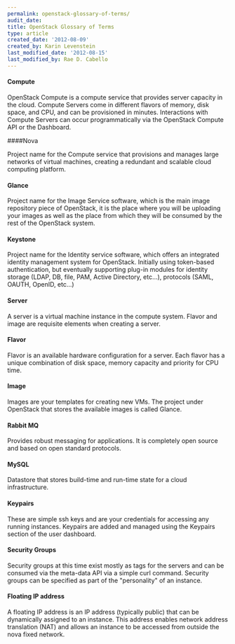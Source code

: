 ```yaml
---
permalink: openstack-glossary-of-terms/
audit_date:
title: OpenStack Glossary of Terms
type: article
created_date: '2012-08-09'
created_by: Karin Levenstein
last_modified_date: '2012-08-15'
last_modified_by: Rae D. Cabello
---
```


#### Compute

OpenStack Compute is a compute service that provides server capacity in the cloud. Compute Servers come in different flavors of memory, disk space, and CPU, and can be provisioned in minutes. Interactions with Compute Servers can occur programmatically via the OpenStack Compute API or the Dashboard.

####Nova

Project name for the Compute service that provisions and manages large networks of virtual machines, creating a redundant and scalable cloud computing platform.

#### Glance

Project name for the Image Service software, which is the main image repository piece of OpenStack, it is the place where you will be uploading your images as well as the place from which they will be consumed by the rest of the OpenStack system.

#### Keystone

Project name for the Identity service software, which offers an integrated identity management system for OpenStack. Initially using token-based authentication, but eventually supporting plug-in modules for identity storage (LDAP, DB, file, PAM, Active Directory, etc...), protocols (SAML, OAUTH, OpenID, etc...)

#### Server

A server is a virtual machine instance in the compute system. Flavor and image are requisite elements when creating a server.

#### Flavor

Flavor is an available hardware configuration for a server. Each flavor has a unique combination of disk space, memory capacity and priority for CPU time.

#### Image

Images are your templates for creating new VMs. The project under OpenStack that stores the available images is called Glance.

#### Rabbit MQ

Provides robust messaging for applications. It is completely open source and based on open standard protocols.

#### MySQL

Datastore that stores build-time and run-time state for a cloud infrastructure.

#### Keypairs

These are simple ssh keys and are your credentials for accessing any running instances. Keypairs are added and managed using the Keypairs section of the user dashboard.

#### Security Groups

Security groups at this time exist mostly as tags for the servers and can be consumed via the meta-data API via a simple curl command. Security groups can be specified as part of the "personality" of an instance.

#### Floating IP address

A floating IP address is an IP address (typically public) that can be dynamically assigned to an instance. This address enables network address translation (NAT) and allows an instance to be accessed from outside the nova fixed network.
